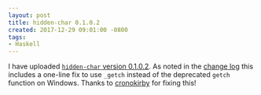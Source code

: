 ```yaml
---
layout: post
title: hidden-char 0.1.0.2
created: 2017-12-29 09:01:00 -0800
tags:
- Haskell
---
```

I have uploaded [`hidden-char` version 0.1.0.2][hidden-char-0-1-0-2]. As noted in the [change log][change-log] this includes a one-line fix to use `_getch` instead of the deprecated `getch` function on Windows. Thanks to [cronokirby][cronokirby] for fixing this!

[bug]: https://github.com/rcook/hidden-char/issues/1
[change-log]: https://github.com/rcook/hidden-char/blob/master/CHANGELOG.md
[cronokirby]: https://github.com/cronokirby
[hidden-char-0-1-0-2]: http://hackage.haskell.org/package/hidden-char-0.1.0.2
